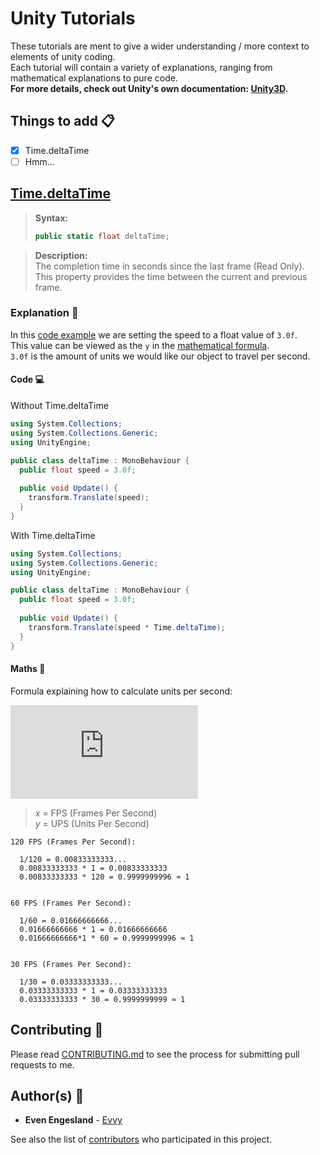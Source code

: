 # Unity Tutorials
These tutorials are ment to give a wider understanding / more context to elements of unity coding.  
Each tutorial will contain a variety of explanations, ranging from mathematical explanations to pure code.  
**For more details, check out Unity's own documentation: [Unity3D](https://docs.unity3d.com/ScriptReference/).**

## Things to add :clipboard:
- [x] Time.deltaTime
- [ ] Hmm...

## [Time.deltaTime](https://docs.unity3d.com/ScriptReference/Time-deltaTime.html)

>**Syntax:**
>```cs
>public static float deltaTime;
>```

>**Description:**  
>The completion time in seconds since the last frame (Read Only).  
>This property provides the time between the current and previous frame.

### Explanation :book:
In this [code example](#code-computer) we are setting the speed to a float value of ```3.0f```.  
This value can be viewed as the ```y``` in the [mathematical formula](#maths-triangular_ruler).  
```3.0f``` is the amount of units we would like our object to travel per second.

#### Code :computer:
Without Time.deltaTime
```cs
using System.Collections;
using System.Collections.Generic;
using UnityEngine;

public class deltaTime : MonoBehaviour {
  public float speed = 3.0f;
  
  public void Update() {
    transform.Translate(speed);
  }
}
```
With Time.deltaTime
```cs
using System.Collections;
using System.Collections.Generic;
using UnityEngine;

public class deltaTime : MonoBehaviour {
  public float speed = 3.0f;
  
  public void Update() {
    transform.Translate(speed * Time.deltaTime);
  }
}
```

#### Maths :triangular_ruler:
Formula explaining how to calculate units per second:

![Equation](http://latex.codecogs.com/gif.latex?%5Cfrac%7B1%7D%7Bx%7D%20%5Ccdot%20y%20%5Ccdot%20x%20%3D%20%5Cfrac%7B1%20%5Ccdot%20y%20%5Ccdot%20x%7D%7Bx%7D%20%3D%201%20%5Ccdot%20y%20%3D%20y)
>_x_ = FPS (Frames Per Second)  
>_y_ = UPS (Units Per Second)

```
120 FPS (Frames Per Second):

  1/120 = 0.00833333333...
  0.00833333333 * 1 = 0.00833333333
  0.00833333333 * 120 = 0.9999999996 ≈ 1


60 FPS (Frames Per Second):

  1/60 = 0.01666666666...
  0.01666666666 * 1 = 0.01666666666
  0.01666666666*1 * 60 = 0.9999999996 ≈ 1


30 FPS (Frames Per Second):

  1/30 = 0.03333333333...
  0.03333333333 * 1 = 0.03333333333
  0.03333333333 * 30 = 0.9999999999 ≈ 1
```

## Contributing :memo:
Please read [CONTRIBUTING.md](https://github.com/Evvy/Unity-Tutorials/blob/master/CONTRIBUTING.md) to see the process for submitting pull requests to me.

## Author(s) :construction_worker:

* **Even Engesland** - [Evvy](https://github.com/Evvy)

See also the list of [contributors](http://github.com/Evvy/Unity-Tutorials/contributors) who participated in this project.
